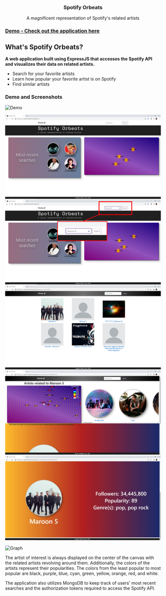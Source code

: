 <h3 align="center">Spotify Orbeats</h3>

<p align="center">A magnificent representation of Spotify's related artists</p>

### [Demo - Check out the application here](http://spotify-orbeats.herokuapp.com/)

## What's Spotify Orbeats?

**A web application built using ExpressJS that accesses the Spotify API and visualizes their data on related artists.**

- Search for your favorite artists
- Learn how popular your favorite artist is on Spotify
- Find similar artists

### Demo and Screenshots

![Demo](https://user-images.githubusercontent.com/23348308/108803870-a3bf7880-7550-11eb-8ccd-96abb929b3ac.gif)

<div>
  <img src="screenshots/home.JPG" />
  <img src="screenshots/search.JPG" />
  <img src="screenshots/result.JPG" />
  <img src="screenshots/related.JPG" />
  <img src="screenshots/related2.JPG" />
</div>

![Graph](https://user-images.githubusercontent.com/23348308/108799973-b46af100-7546-11eb-9a62-bd2a0fb41b9c.PNG)

The artist of interest is always displayed on the center of the canvas with the related artists revolving around them. Additionally,
the colors of the artists represent their popularities. The colors from the least popular to most popular are black, purple, blue, cyan, 
green, yellow, orange, red, and white.

The application also utilizes MongoDB to keep track of users' most recent searches and the authorization tokens required to access the Spotify API.





